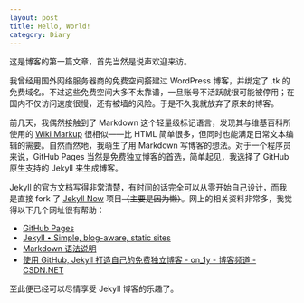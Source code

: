 ```yaml
---
layout: post
title: Hello, World!
category: Diary
---
```


这是博客的第一篇文章，首先当然是说声欢迎来访。

我曾经用国外网络服务器商的免费空间搭建过 WordPress 博客，并绑定了 .tk 的免费域名。不过这些免费空间大多不太靠谱，一旦账号不活跃就很可能被停用；在国内不仅访问速度很慢，还有被墙的风险。于是不久我就放弃了原来的博客。

前几天，我偶然接触到了 Markdown 这个轻量级标记语言，发现其与维基百科所使用的 [Wiki Markup](https://en.wikipedia.org/wiki/Help:Wiki_markup) 很相似——比 HTML 简单很多，但同时也能满足日常文本编辑的需要。自然而然地，我萌生了用 Markdown 写博客的想法。对于一个程序员来说，GitHub Pages 当然是免费独立博客的首选，简单起见，我选择了 GitHub 原生支持的 Jekyll 来生成博客。

<!--more-->

Jekyll 的官方文档写得非常清楚，有时间的话完全可以从零开始自己设计，而我是直接 fork 了 [Jekyll Now](https://github.com/barryclark/jekyll-now) 项目~~（主要是因为懒）~~。网上的相关资料非常多，我觉得以下几个网址很有帮助：

* [GitHub Pages](https://pages.github.com)
* [Jekyll • Simple, blog-aware, static sites](http://jekyllrb.com)
* [Markdown 语法说明](http://wowubuntu.com/markdown/)
* [使用 GitHub, Jekyll 打造自己的免费独立博客 - on_1y - 博客频道 - CSDN.NET](http://blog.csdn.net/on_1y/article/details/19259435)

至此便已经可以尽情享受 Jekyll 博客的乐趣了。

